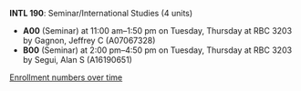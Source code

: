 **INTL 190**: Seminar/International Studies (4 units)

- **A00** (Seminar) at 11:00 am–1:50 pm on Tuesday, Thursday at RBC 3203 by Gagnon, Jeffrey C (A07067328)
- **B00** (Seminar) at 2:00 pm–4:50 pm on Tuesday, Thursday at RBC 3203 by Segui, Alan S (A16190651)

[Enrollment numbers over time](./INTL190.tsv)
